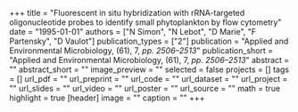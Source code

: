 +++
title = "Fluorescent in situ hybridization with rRNA-targeted oligonucleotide probes to identify small phytoplankton by flow cytometry"
date = "1995-01-01"
authors = ["N Simon", "N Lebot", "D Marie", "F Partensky", "D Vaulot"]
publication_types = ["2"]
publication = "Applied and Environmental Microbiology, (61), 7, _pp. 2506–2513_"
publication_short = "Applied and Environmental Microbiology, (61), 7, _pp. 2506–2513_"
abstract = ""
abstract_short = ""
image_preview = ""
selected = false
projects = []
tags = []
url_pdf = ""
url_preprint = ""
url_code = ""
url_dataset = ""
url_project = ""
url_slides = ""
url_video = ""
url_poster = ""
url_source = ""
math = true
highlight = true
[header]
image = ""
caption = ""
+++
